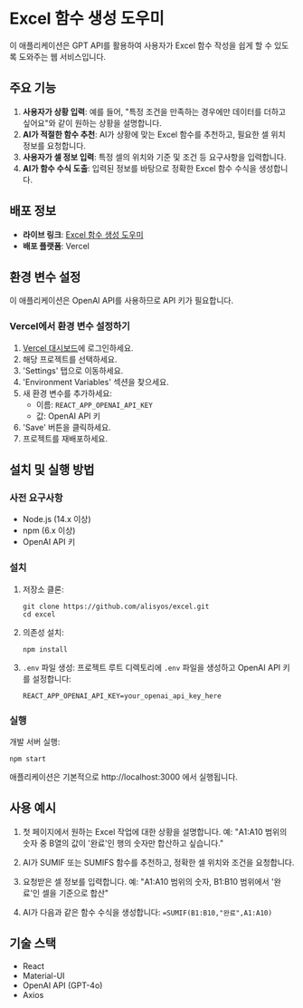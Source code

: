 # Excel 함수 생성 도우미

이 애플리케이션은 GPT API를 활용하여 사용자가 Excel 함수 작성을 쉽게 할 수 있도록 도와주는 웹 서비스입니다.

## 주요 기능

1. **사용자가 상황 입력**: 예를 들어, "특정 조건을 만족하는 경우에만 데이터를 더하고 싶어요"와 같이 원하는 상황을 설명합니다.
2. **AI가 적절한 함수 추천**: AI가 상황에 맞는 Excel 함수를 추천하고, 필요한 셀 위치 정보를 요청합니다.
3. **사용자가 셀 정보 입력**: 특정 셀의 위치와 기준 및 조건 등 요구사항을 입력합니다.
4. **AI가 함수 수식 도출**: 입력된 정보를 바탕으로 정확한 Excel 함수 수식을 생성합니다.

## 배포 정보

- **라이브 링크**: [Excel 함수 생성 도우미](https://excel-fq64tzkr3-alisyos2-gmailcoms-projects.vercel.app)
- **배포 플랫폼**: Vercel

## 환경 변수 설정

이 애플리케이션은 OpenAI API를 사용하므로 API 키가 필요합니다. 

### Vercel에서 환경 변수 설정하기

1. [Vercel 대시보드](https://vercel.com)에 로그인하세요.
2. 해당 프로젝트를 선택하세요.
3. 'Settings' 탭으로 이동하세요.
4. 'Environment Variables' 섹션을 찾으세요.
5. 새 환경 변수를 추가하세요:
   - 이름: `REACT_APP_OPENAI_API_KEY`
   - 값: OpenAI API 키
6. 'Save' 버튼을 클릭하세요.
7. 프로젝트를 재배포하세요.

## 설치 및 실행 방법

### 사전 요구사항

- Node.js (14.x 이상)
- npm (6.x 이상)
- OpenAI API 키

### 설치

1. 저장소 클론:
   ```
   git clone https://github.com/alisyos/excel.git
   cd excel
   ```

2. 의존성 설치:
   ```
   npm install
   ```

3. `.env` 파일 생성:
   프로젝트 루트 디렉토리에 `.env` 파일을 생성하고 OpenAI API 키를 설정합니다:
   ```
   REACT_APP_OPENAI_API_KEY=your_openai_api_key_here
   ```

### 실행

개발 서버 실행:
```
npm start
```

애플리케이션은 기본적으로 http://localhost:3000 에서 실행됩니다.

## 사용 예시

1. 첫 페이지에서 원하는 Excel 작업에 대한 상황을 설명합니다.
   예: "A1:A10 범위의 숫자 중 B열의 값이 '완료'인 행의 숫자만 합산하고 싶습니다."

2. AI가 SUMIF 또는 SUMIFS 함수를 추천하고, 정확한 셀 위치와 조건을 요청합니다.

3. 요청받은 셀 정보를 입력합니다.
   예: "A1:A10 범위의 숫자, B1:B10 범위에서 '완료'인 셀을 기준으로 합산"

4. AI가 다음과 같은 함수 수식을 생성합니다:
   `=SUMIF(B1:B10,"완료",A1:A10)`

## 기술 스택

- React
- Material-UI
- OpenAI API (GPT-4o)
- Axios 